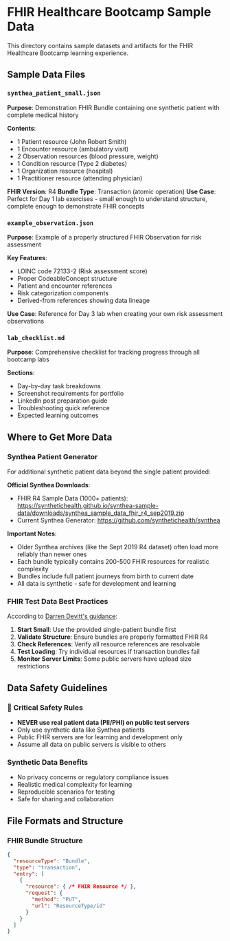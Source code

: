 # FHIR Healthcare Bootcamp Sample Data

This directory contains sample datasets and artifacts for the FHIR Healthcare Bootcamp learning experience.

## Sample Data Files

### `synthea_patient_small.json`
**Purpose**: Demonstration FHIR Bundle containing one synthetic patient with complete medical history

**Contents**:
- 1 Patient resource (John Robert Smith)
- 1 Encounter resource (ambulatory visit)
- 2 Observation resources (blood pressure, weight)
- 1 Condition resource (Type 2 diabetes)
- 1 Organization resource (hospital)
- 1 Practitioner resource (attending physician)

**FHIR Version**: R4
**Bundle Type**: Transaction (atomic operation)
**Use Case**: Perfect for Day 1 lab exercises - small enough to understand structure, complete enough to demonstrate FHIR concepts

### `example_observation.json`
**Purpose**: Example of a properly structured FHIR Observation for risk assessment

**Key Features**:
- LOINC code 72133-2 (Risk assessment score)
- Proper CodeableConcept structure
- Patient and encounter references
- Risk categorization components
- Derived-from references showing data lineage

**Use Case**: Reference for Day 3 lab when creating your own risk assessment observations

### `lab_checklist.md`
**Purpose**: Comprehensive checklist for tracking progress through all bootcamp labs

**Sections**:
- Day-by-day task breakdowns
- Screenshot requirements for portfolio
- LinkedIn post preparation guide
- Troubleshooting quick reference
- Expected learning outcomes

## Where to Get More Data

### Synthea Patient Generator
For additional synthetic patient data beyond the single patient provided:

**Official Synthea Downloads**:
- FHIR R4 Sample Data (1000+ patients): https://synthetichealth.github.io/synthea-sample-data/downloads/synthea_sample_data_fhir_r4_sep2019.zip
- Current Synthea Generator: https://github.com/synthetichealth/synthea

**Important Notes**:
- Older Synthea archives (like the Sept 2019 R4 dataset) often load more reliably than newer ones
- Each bundle typically contains 200-500 FHIR resources for realistic complexity
- Bundles include full patient journeys from birth to current date
- All data is synthetic - safe for development and learning

### FHIR Test Data Best Practices

According to [Darren Devitt's guidance](https://darrendevitt.com/fhir-test-data-from-synthea/):

1. **Start Small**: Use the provided single-patient bundle first
2. **Validate Structure**: Ensure bundles are properly formatted FHIR R4
3. **Check References**: Verify all resource references are resolvable
4. **Test Loading**: Try individual resources if transaction bundles fail
5. **Monitor Server Limits**: Some public servers have upload size restrictions

## Data Safety Guidelines

### 🚨 Critical Safety Rules
- **NEVER use real patient data (PII/PHI) on public test servers**
- Only use synthetic data like Synthea patients
- Public FHIR servers are for learning and development only
- Assume all data on public servers is visible to others

### Synthetic Data Benefits
- No privacy concerns or regulatory compliance issues
- Realistic medical complexity for learning
- Reproducible scenarios for testing
- Safe for sharing and collaboration

## File Formats and Structure

### FHIR Bundle Structure
```json
{
  "resourceType": "Bundle",
  "type": "transaction",
  "entry": [
    {
      "resource": { /* FHIR Resource */ },
      "request": {
        "method": "PUT",
        "url": "ResourceType/id"
      }
    }
  ]
}
